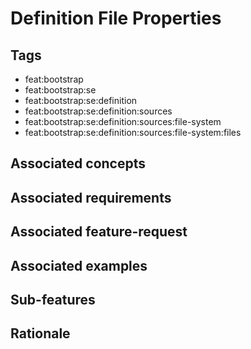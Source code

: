 # Definition File Properties



## Tags

- feat:bootstrap
- feat:bootstrap:se
- feat:bootstrap:se:definition
- feat:bootstrap:se:definition:sources
- feat:bootstrap:se:definition:sources:file-system
- feat:bootstrap:se:definition:sources:file-system:files

## Associated concepts

## Associated requirements

## Associated feature-request

## Associated examples

## Sub-features

## Rationale